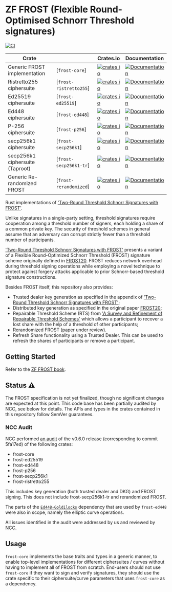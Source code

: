# ZF FROST (Flexible Round-Optimised Schnorr Threshold signatures)

[![CI](https://github.com/ZcashFoundation/frost/actions/workflows/main.yml/badge.svg?branch=main)](https://github.com/ZcashFoundation/frost/actions/workflows/main.yml)

| Crate                           |                        | Crates.io                                                                                                           | Documentation                                                                                        |
| ------------------------------- | ---------------------- | ------------------------------------------------------------------------------------------------------------------- | ---------------------------------------------------------------------------------------------------- |
| Generic FROST implementation    | [`frost-core`]         | [![crates.io](https://img.shields.io/crates/v/frost-core.svg)](https://crates.io/crates/frost-core)                 | [![Documentation](https://docs.rs/frost-core/badge.svg)](https://docs.rs/frost-core)                 |
| Ristretto255 ciphersuite        | [`frost-ristretto255`] | [![crates.io](https://img.shields.io/crates/v/frost-ristretto255.svg)](https://crates.io/crates/frost-ristretto255) | [![Documentation](https://docs.rs/frost-ristretto255/badge.svg)](https://docs.rs/frost-ristretto255) |
| Ed25519 ciphersuite             | [`frost-ed25519`]      | [![crates.io](https://img.shields.io/crates/v/frost-ed25519.svg)](https://crates.io/crates/frost-ed25519)           | [![Documentation](https://docs.rs/frost-ed25519/badge.svg)](https://docs.rs/frost-ed25519)           |
| Ed448 ciphersuite               | [`frost-ed448`]        | [![crates.io](https://img.shields.io/crates/v/frost-ed448.svg)](https://crates.io/crates/frost-ed448)               | [![Documentation](https://docs.rs/frost-ed448/badge.svg)](https://docs.rs/frost-ed448)               |
| P-256 ciphersuite               | [`frost-p256`]         | [![crates.io](https://img.shields.io/crates/v/frost-p256.svg)](https://crates.io/crates/frost-p256)                 | [![Documentation](https://docs.rs/frost-p256/badge.svg)](https://docs.rs/frost-p256)                 |
| secp256k1 ciphersuite           | [`frost-secp256k1`]    | [![crates.io](https://img.shields.io/crates/v/frost-secp256k1.svg)](https://crates.io/crates/frost-secp256k1)       | [![Documentation](https://docs.rs/frost-secp256k1/badge.svg)](https://docs.rs/frost-secp256k1)       |
| secp256k1 ciphersuite (Taproot) | [`frost-secp256k1-tr`] | [![crates.io](https://img.shields.io/crates/v/frost-secp256k1-tr.svg)](https://crates.io/crates/frost-secp256k1-tr) | [![Documentation](https://docs.rs/frost-secp256k1-tr/badge.svg)](https://docs.rs/frost-secp256k1-tr) |
| Generic Re-randomized FROST     | [`frost-rerandomized`] | [![crates.io](https://img.shields.io/crates/v/frost-rerandomized.svg)](https://crates.io/crates/frost-rerandomized) | [![Documentation](https://docs.rs/frost-rerandomized/badge.svg)](https://docs.rs/frost-rerandomized) |

Rust implementations of ['Two-Round Threshold Schnorr Signatures with FROST'](https://datatracker.ietf.org/doc/draft-irtf-cfrg-frost/).

Unlike signatures in a single-party setting, threshold signatures require cooperation among a
threshold number of signers, each holding a share of a common private key. The security of threshold
schemes in general assume that an adversary can corrupt strictly fewer than a threshold number of
participants.

['Two-Round Threshold Schnorr Signatures with
FROST'](https://datatracker.ietf.org/doc/draft-irtf-cfrg-frost/) presents a variant of a Flexible
Round-Optimized Schnorr Threshold (FROST) signature scheme originally defined in
[FROST20](https://eprint.iacr.org/2020/852.pdf). FROST reduces network overhead during threshold
signing operations while employing a novel technique to protect against forgery attacks applicable
to prior Schnorr-based threshold signature constructions.

Besides FROST itself, this repository also provides:

- Trusted dealer key generation as specified in the appendix of ['Two-Round Threshold Schnorr Signatures with FROST'](https://datatracker.ietf.org/doc/draft-irtf-cfrg-frost/);
- Distributed key generation as specified in the original paper [FROST20](https://eprint.iacr.org/2020/852.pdf);
- Repairable Threshold Scheme (RTS) from ['A Survey and Refinement of Repairable Threshold Schemes'](https://eprint.iacr.org/2017/1155) which allows a participant to recover a lost share with the help of a threshold of other participants;
- Rerandomized FROST (paper under review).
- Refresh Share functionality using a Trusted Dealer. This can be used to refresh the shares of participants or remove a participant.

## Getting Started

Refer to the [ZF FROST book](https://frost.zfnd.org/).

## Status ⚠

The FROST specification is not yet finalized, though no significant changes are
expected at this point. This code base has been partially audited by NCC, see
below for details. The APIs and types in the crates contained in this repository
follow SemVer guarantees.

### NCC Audit

NCC performed [an
audit](https://research.nccgroup.com/2023/10/23/public-report-zcash-frost-security-assessment/)
of the v0.6.0 release (corresponding to commit 5fa17ed) of the following crates:

- frost-core
- frost-ed25519
- frost-ed448
- frost-p256
- frost-secp256k1
- frost-ristretto255

This includes key generation (both trusted dealer and DKG) and FROST signing.
This does not include frost-secp256k1-tr and rerandomized FROST.

The parts of the
[`Ed448-Goldilocks`](https://github.com/crate-crypto/Ed448-Goldilocks)
dependency that are used by `frost-ed448` were also in scope, namely the
elliptic curve operations.

All issues identified in the audit were addressed by us and reviewed by NCC.


## Usage

`frost-core` implements the base traits and types in a generic manner, to enable top-level
implementations for different ciphersuites / curves without having to implement all of FROST from
scratch. End-users should not use `frost-core` if they want to sign and verify signatures, they
should use the crate specific to their ciphersuite/curve parameters that uses `frost-core` as a
dependency.

